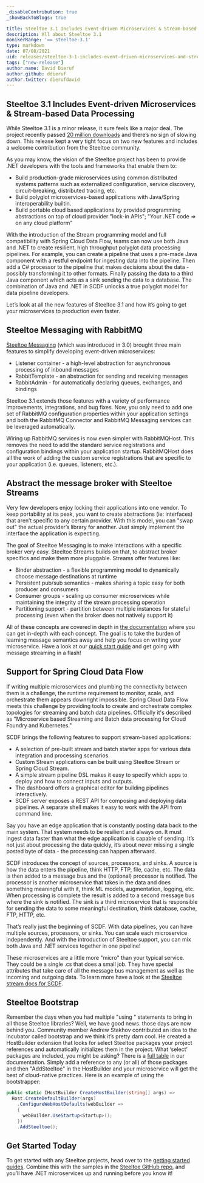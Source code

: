 ```yaml
---
_disableContribution: true
_showBackToBlogs: true

title: Steeltoe 3.1 Includes Event-driven Microservices & Stream-based Data Processing
description: All about Steeltoe 3.1
monikerRange: '== steeltoe-3.1'
type: markdown
date: 07/08/2021
uid: releases/steeltoe-3-1-includes-event-driven-microservices-and-stream-based-data-Processing
tags: ["new-release"]
author.name: David Dieruf
author.github: ddieruf
author.twitter: dierufdavid
---
```


## Steeltoe 3.1 Includes Event-driven Microservices & Stream-based Data Processing

While Steeltoe 3.1 is a minor release, it sure feels like a major deal. The project recently passed [20 million downloads](https://www.nuget.org/profiles/SteeltoeOSS) and there’s no sign of slowing down. This release kept a very tight focus on two new features and includes a welcome contribution from the Steeltoe community.

As you may know, the vision of the Steeltoe project has been to provide .NET developers with the tools and frameworks that enable them to:

* Build production-grade microservices using common distributed systems patterns such as externalized configuration, service discovery, circuit-breaking, distributed tracing, etc.
* Build polyglot microservices-based applications with Java/Spring interoperability builtin.
* Build portable cloud based applications by provided programming abstractions on top of cloud provider "lock-in APIs"; "Your .NET code => on any cloud platform"

With the introduction of the Stream programming model and full compatibility with Spring Cloud Data Flow, teams can now use both Java and .NET to create resilient, high throughput polyglot data processing pipelines. For example, you can create a pipeline that uses a pre-made Java component with a restful endpoint for ingesting data into the pipeline. Then add a C# processor to the pipeline that makes decisions about the data - possibly transforming it to other formats. Finally passing the data to a third Java component which acts as a sink sending the data to a database. The combination of Java and .NET in SCDF unlocks a true polyglot model for data pipeline developers.

Let’s look at all the new features of Steeltoe 3.1 and how it’s going to get your microservices to production even faster.

## Steeltoe Messaging with RabbitMQ

[Steeltoe Messaging](https://docs.steeltoe.io/api/v3/messaging/) (which was introduced in 3.0) brought three main features to simplify developing event-driven microservices:

* Listener container - a high-level abstraction for asynchronous processing of inbound messages
* RabbitTemplate - an abstraction for sending and receiving messages
* RabbitAdmin - for automatically declaring queues, exchanges, and bindings

Steeltoe 3.1 extends those features with a variety of performance improvements, integrations, and bug fixes. Now, you only need to add one set of RabbitMQ configuration properties within your application settings and both the RabbitMQ Connector and RabbitMQ Messaging services can be leveraged automatically.

Wiring up RabbitMQ services is now even simpler with RabbitMQHost. This removes the need to add the standard service registrations and configuration bindings within your application startup. RabbitMQHost does all the work of adding the custom service registrations that are specific to your application (i.e. queues, listeners, etc.).

## Abstract the message broker with Steeltoe Streams

Very few developers enjoy locking their applications into one vendor. To keep portability at its peak, you want to create abstractions (ie: interfaces) that aren’t specific to any certain provider. With this model, you can "swap out" the actual provider’s library for another. Just simply implement the interface the application is expecting.

The goal of Steeltoe Messaging is to make interactions with a specific broker very easy. Steeltoe Streams builds on that, to abstract broker specifics and make them more pluggable. Streams offer features like:

* Binder abstraction - a flexible programming model to dynamically choose message destinations at runtime  
* Persistent pub/sub semantics - makes sharing a topic easy for both producer and consumers
* Consumer groups - scaling up consumer microservices while maintaining the integrity of the stream processing operation
* Partitioning support - partition between multiple instances for stateful processing (even when the broker does not natively support it)

All of these concepts are covered in depth in [the documentation](https://docs.steeltoe.io/api/v3/stream/) where you can get in-depth with each concept. The goal is to take the burden of learning message semantics away and help you focus on writing your microservice. Have a look at our [quick start guide](https://docs.steeltoe.io/guides/stream/quick-start.html) and get going with message streaming in a flash!

## Support for Spring Cloud Data Flow

If writing multiple microservices and plumbing the connectivity between them is a challenge, the runtime requirement to monitor, scale, and orchestrate them appears downright impossible. Spring Cloud Data Flow meets this challenge by providing tools to create and orchestrate complex topologies for streaming and batch data pipelines. Officially it's described as "Microservice based Streaming and Batch data processing for Cloud Foundry and Kubernetes."

SCDF brings the following features to support stream-based applications:

* A selection of pre-built stream and batch starter apps for various data integration and processing scenarios.
* Custom Stream applications can be built using Steeltoe Stream or Spring Cloud Stream.
* A simple stream pipeline DSL makes it easy to specify which apps to deploy and how to connect inputs and outputs.
* The dashboard offers a graphical editor for building pipelines interactively.
* SCDF server exposes a REST API for composing and deploying data pipelines. A separate shell makes it easy to work with the API from command line.

Say you have an edge application that is constantly posting data back to the main system. That system needs to be resilient and always on. It must ingest data faster than what the edge application is capable of sending. It’s not just about processing the data quickly, it’s about never missing a single posted byte of data - the processing can happen afterward.

SCDF introduces the concept of sources, processors, and sinks. A source is how the data enters the pipeline, think HTTP, FTP, file, cache, etc. The data is then added to a message bus and the (optional) processor is notified. The processor is another microservice that takes in the data and does something meaningful with it, think ML models, augmentation, logging, etc. When processing is complete the result is added to a second message bus where the sink is notified. The sink is a third microservice that is responsible for sending the data to some meaningful destination, think database, cache, FTP, HTTP, etc.

That’s really just the beginning of SCDF. With data pipelines, you can have multiple sources, processors, or sinks. You can scale each microservice independently. And with the introduction of Steeltoe support, you can mix both Java and .NET services together in one pipeline!

These microservices are a little more "micro" than your typical service. They could be a single .cs that does a small job. They have special attributes that take care of all the message bus management as well as the incoming and outgoing data. To learn more have a look at the [Steeltoe stream docs for SCDF](https://docs.steeltoe.io/api/v3/stream/data-flow-stream.html).

## Steeltoe Bootstrap

Remember the days when you had multiple "using " statements to bring in all those Steeltoe libraries? Well, we have good news. those days are now behind you. Community member Andrew Stakhov contributed an idea to the incubator called bootstrap and we think it’s pretty darn cool. He created a HostBuilder extension that looks for select Steeltoe packages your project references and automatically initializes them in the project. What ‘select’ packages are included, you might be asking? There is a [full table](https://docs.steeltoe.io/api/v3/bootstrap/index.html#supported-steeltoe-packages) in our documentation. Simply add a reference to any (or all) of those packages and then "AddSteeltoe" in the HostBuilder and your microservice will get the best of cloud-native practices. Here is an example of using the bootstrapper:

```csharp
public static IHostBuilder CreateHostBuilder(string[] args) =>
  Host.CreateDefaultBuilder(args)
    .ConfigureWebHostDefaults(webBuilder =>
    {
      webBuilder.UseStartup<Startup>();
    })
    .AddSteeltoe();
```

## Get Started Today

To get started with any Steeltoe projects, head over to the [getting started guides](https://docs.steeltoe.io/guides/). Combine this with the samples in the [Steeltoe GitHub repo](https://github.com/SteeltoeOSS/Samples), and you’ll have .NET microservices up and running before you know it!
